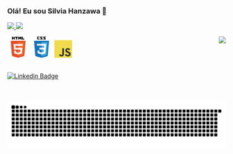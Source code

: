 ### Olá! Eu sou Silvia Hanzawa 🌸


<a href="https://github.com/SilviaHanzawa">
 <img height="180em" src="https://github-readme-stats.vercel.app/api?username=silviahanzawa&show_icons=true&theme=tokyonight" style="max-width:100%">
 <img height="180em" src ="https://github-readme-stats.vercel.app/api/top-langs/?username=silviahanzawa&langs_count=8&theme=tokyonight" style="max-width:100%">
 </a>




<p align="inline">
<img src="https://raw.githubusercontent.com/devicons/devicon/master/icons/html5/html5-original-wordmark.svg" width="50" height="50" >
<img src="https://raw.githubusercontent.com/devicons/devicon/master/icons/css3/css3-original-wordmark.svg" widht="50" height="50">
<img src="https://raw.githubusercontent.com/devicons/devicon/master/icons/javascript/javascript-original.svg" width="42" height="42" >
<img align="right" src="https://media.giphy.com/media/wCDW0yf9gf77c9vIVZ/giphy.gif" widht="120" height="150">
</p>

##
[![Linkedin Badge](https://img.shields.io/badge/SilviaHanzawa-0077B5?style=for-the-badge&logo=linkedin&logoColor=whitehttps://www.linkedin.com/in/silvia-hanzawa-6100a590/)](https://www.linkedin.com/in/silvia-hanzawa-6100a590/) 


 
![Snake animation](https://github.com/SilviaHanzawa/SilviaHanzawa/blob/output/github-contribution-grid-snake.svg)

<!-- in your body -->


<!--
**SilviaHanzawa/SilviaHanzawa** is a ✨ _special_ ✨ repository because its `README.md` (this file) appears on your GitHub profile.

Here are some ideas to get you started:

- 🔭 I’m currently working on ...
- 🌱 I’m currently learning ...
- 👯 I’m looking to collaborate on ...
- 🤔 I’m looking for help with ...
- 💬 Ask me about ...
- 📫 How to reach me: ...
- 😄 Pronouns: ...
- ⚡ Fun fact: ...
-->
